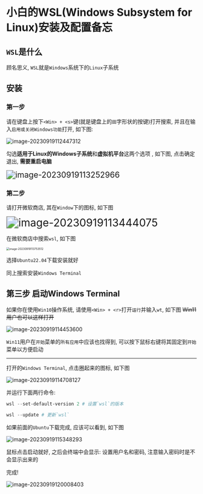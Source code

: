 # 小白的WSL(Windows Subsystem for Linux)安装及配置备忘

## `WSL`是什么

顾名思义, `WSL`就是`Windows`系统下的`Linux`子系统

## 安装

### 第一步

请在键盘上按下`<Win> + <s>`键(<Win>就是键盘上的`田`字形状的按键)打开搜索, 并且在输入`启用或关闭Windows功能`打开, 如下图:

![image-20230919112447312](https://cdn.jsdelivr.net/gh/WoodHolz/cloudimg/picture/image-20230919112447312.png)

勾选**适用于Linux的Windows子系统**和**虚拟机平台**这两个选项 , 如下图, 点击确定退出, __需要重启电脑__

<img src="https://cdn.jsdelivr.net/gh/WoodHolz/cloudimg/picture/image-20230919113252966.png" alt="image-20230919113252966" style="zoom:150%;" />

### 第二步

请打开微软商店, 其在`Window`下的图标, 如下图

<img src="https://cdn.jsdelivr.net/gh/WoodHolz/cloudimg/picture/image-20230919113444075.png" alt="image-20230919113444075" style="zoom: 200%;" />

在微软商店中搜索`wsl`, 如下图

<img src="https://cdn.jsdelivr.net/gh/WoodHolz/cloudimg/picture/image-20230919113753512.png" alt="image-20230919113753512" style="zoom:50%;" />

选择`Ubuntu22.04`下载安装就好

同上搜索安装`Windows Terminal`

## 第三步 启动Windows Terminal

如果你在使用`Win10`操作系统, 请使用`<Win> + <r>`打开`运行`并输入`wt`, 如下图 ~~Win11用户也可以这样打开~~

![image-20230919114453600](https://cdn.jsdelivr.net/gh/WoodHolz/cloudimg/picture/image-20230919114453600.png)

`Win11`用户在`开始`菜单的`所有应用`中应该也找得到, 可以按下鼠标右键将其固定到`开始`菜单以方便启动

---

打开的`Windows Terminal`, 点击圈起来的图标, 如下图

![image-20230919114708127](https://cdn.jsdelivr.net/gh/WoodHolz/cloudimg/picture/image-20230919114708127.png)

并运行下面两行命令:

``` powershell
wsl --set-default-version 2 # 设置`wsl`的版本
```

``` powershell
wsl --update # 更新`wsl`
```

如果前面的`Ubuntu`下载完成, 应该可以看到, 如下图

![image-20230919115348293](https://cdn.jsdelivr.net/gh/WoodHolz/cloudimg/picture/image-20230919115348293.png)

鼠标点击启动就好, 之后会终端中会显示: 设置用户名和密码, 注意输入密码时是不会显示出来的 

完成! 

![image-20230919120008403](https://cdn.jsdelivr.net/gh/WoodHolz/cloudimg/picture/image-20230919120008403.png)